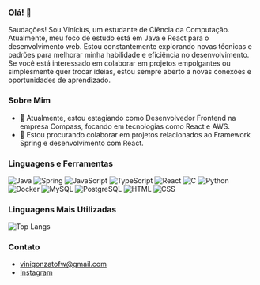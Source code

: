 ### Olá! 👋

Saudações! Sou Vinícius, um estudante de Ciência da Computação. Atualmente, meu foco de estudo está em Java e React para o desenvolvimento web. Estou constantemente explorando novas técnicas e padrões para melhorar minha habilidade e eficiência no desenvolvimento. Se você está interessado em colaborar em projetos empolgantes ou simplesmente quer trocar ideias, estou sempre aberto a novas conexões e oportunidades de aprendizado.


### Sobre Mim
- 🌱 Atualmente, estou estagiando como Desenvolvedor Frontend na empresa Compass, focando em tecnologias como React e AWS.
- 👯 Estou procurando colaborar em projetos relacionados ao Framework Spring e desenvolvimento com React.

### Linguagens e Ferramentas
![Java](https://img.shields.io/badge/-Java-007396?style=flat-square&logo=java&logoWidth=40)
![Spring](https://img.shields.io/badge/-Spring-6DB33F?style=flat-square&logo=spring&logoWidth=40&logoColor=white)
![JavaScript](https://img.shields.io/badge/-JavaScript-F7DF1E?style=flat-square&logo=javascript&logoWidth=40&logoColor=black)
![TypeScript](https://img.shields.io/badge/-TypeScript-3178C6?style=flat-square&logo=typescript&logoWidth=40&logoColor=white)
![React](https://img.shields.io/badge/-React-61DAFB?style=flat-square&logo=react&logoWidth=40&logoColor=white)
![C](https://img.shields.io/badge/-C-A8B9CC?style=flat-square&logo=c&logoWidth=40&logoColor=white)
![Python](https://img.shields.io/badge/-Python-3776AB?style=flat-square&logo=python&logoWidth=40&logoColor=white)
![Docker](https://img.shields.io/badge/-Docker-2496ED?style=flat-square&logo=docker&logoWidth=40&logoColor=white)
![MySQL](https://img.shields.io/badge/-MySQL-4479A1?style=flat-square&logo=mysql&logoWidth=40&logoColor=white)
![PostgreSQL](https://img.shields.io/badge/-PostgreSQL-336791?style=flat-square&logo=postgresql&logoWidth=40&logoColor=white)
![HTML](https://img.shields.io/badge/-HTML-E34F26?style=flat-square&logo=html5&logoWidth=40&logoColor=white)
![CSS](https://img.shields.io/badge/-CSS-1572B6?style=flat-square&logo=css3&logoWidth=40&logoColor=white)

### Linguagens Mais Utilizadas
![Top Langs](https://github-readme-stats.vercel.app/api/top-langs/?username=Vini0100&layout=compact&theme=radical)

### Contato
- [vinigonzatofw@gmail.com](mailto:vinigonzatofw@gmail.com)
- [Instagram](https://www.instagram.com/vini_agonzt/)
